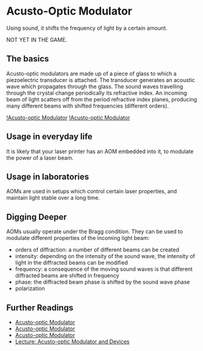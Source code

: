 # Acusto-Optic Modulator

Using sound, it shifts the frequency of light by a certain amount.

NOT YET IN THE GAME.

## The basics

Acusto-optic modulators are made up of a piece of glass to which a piezoelectric transducer is attached. The transducer generates an acoustic wave which propagates through the glass. The sound waves travelling through the crystal change periodically its refractive index. An incoming beam of light scatters off from the period refractive index planes, producing many different beams with shifted frequencies (different orders).

[!Acusto-optic Modulator](https://upload.wikimedia.org/wikipedia/commons/4/4d/Acousto-optic_Modulator.png)
[!Acusto-optic Modulator](https://www.rp-photonics.com/img/aom.png)

## Usage in everyday life

It is likely that your laser printer has an AOM embedded into it, to modulate the power of a laser beam.

## Usage in laboratories

AOMs are used in setups which control certain laser properties, and maintain light stable over a long time.

## Digging Deeper

AOMs usually operate under the Bragg condition. They can be used to modulate different properties of the incoming light beam:

* orders of diffraction: a number of different beams can be created
* intensity: depending on the intensity of the sound wave, the intensity of light in the diffracted beams can be modified
* frequency: a consequence of the moving sound waves is that different diffracted beams are shifted in frequency
* phase: the diffracted beam phase is shifted by the sound wave phase
* polarization

## Further Readings

* [Acusto-optic Modulator](https://en.wikipedia.org/wiki/Acousto-optic_modulator)
* [Acusto-optic Modulator](https://www.rp-photonics.com/acousto_optic_modulators.html)
* [Acusto-optic Modulator](https://www.sciencedirect.com/topics/engineering/acousto-optical-modulator)
* [Lecture: Acusto-optic Modulator and Devices](https://www.youtube.com/watch?v=tEf98SBqbGc)
